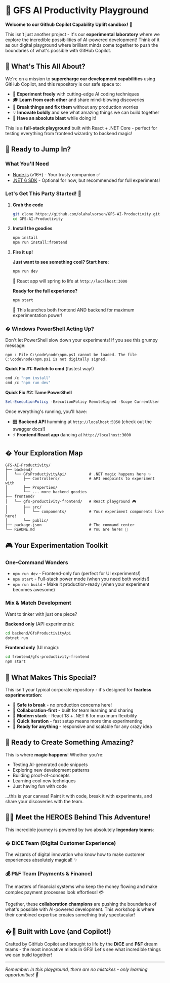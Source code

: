 # 🤖 GFS AI Productivity Playground

**Welcome to our Github Copilot Capability Uplift sandbox!** 🎉

This isn't just another project - it's our **experimental laboratory** where we explore the incredible possibilities of AI-powered development! Think of it as our digital playground where brilliant minds come together to push the boundaries of what's possible with GitHub Copilot.

## 🎪 What's This All About?

We're on a mission to **supercharge our development capabilities** using GitHub Copilot, and this repository is our safe space to:

- 🧪 **Experiment freely** with cutting-edge AI coding techniques
- 🎓 **Learn from each other** and share mind-blowing discoveries  
- 🚀 **Break things and fix them** without any production worries
- 💡 **Innovate boldly** and see what amazing things we can build together
- 🎉 **Have an absolute blast** while doing it!

This is a **full-stack playground** built with React + .NET Core - perfect for testing everything from frontend wizardry to backend magic!

## 🚀 Ready to Jump In?

### What You'll Need
- [Node.js](https://nodejs.org/) (v16+) - Your trusty companion ✅
- [.NET 6 SDK](https://dotnet.microsoft.com/download/dotnet/6.0) - Optional for now, but recommended for full experiments!

### Let's Get This Party Started! 🎊

1. **Grab the code**
   ```bash
   git clone https://github.com/olahalvorsen/GFS-AI-Productivity.git
   cd GFS-AI-Productivity
   ```

2. **Install the goodies**
   ```bash
   npm install
   npm run install:frontend
   ```

3. **Fire it up!**

   **Just want to see something cool? Start here:**
   ```bash
   npm run dev
   ```
   🌟 React app will spring to life at `http://localhost:3000`

   **Ready for the full experience?**
   ```bash
   npm start
   ```
   🎯 This launches both frontend AND backend for maximum experimentation power!

### � Windows PowerShell Acting Up?

Don't let PowerShell slow down your experiments! If you see this grumpy message:
```
npm : File C:\code\node\npm.ps1 cannot be loaded. The file C:\code\node\npm.ps1 is not digitally signed.
```

**Quick Fix #1: Switch to cmd** (fastest way!)
```bash
cmd /c "npm install"
cmd /c "npm run dev"
```

**Quick Fix #2: Tame PowerShell**
```powershell
Set-ExecutionPolicy -ExecutionPolicy RemoteSigned -Scope CurrentUser
```

Once everything's running, you'll have:
- 🎛️ **Backend API** humming at `http://localhost:5050` (check out the swagger docs!)
- ⚡ **Frontend React app** dancing at `http://localhost:3000`

## �️ Your Exploration Map

```
GFS-AI-Productivity/
├── backend/
│   └── GfsProductivityApi/          # .NET magic happens here ✨
│       ├── Controllers/             # API endpoints to experiment with
│       ├── Properties/
│       └── ... more backend goodies
├── frontend/
│   └── gfs-productivity-frontend/   # React playground 🎮
│       ├── src/
│       │   └── components/          # Your experiment components live here!
│       └── public/
├── package.json                     # The command center
└── README.md                        # You are here! 📍
```

## 🎮 Your Experimentation Toolkit

### One-Command Wonders
- `npm run dev` - Frontend-only fun (perfect for UI experiments!)
- `npm start` - Full-stack power mode (when you need both worlds!)
- `npm run build` - Make it production-ready (when your experiment becomes awesome)

### Mix & Match Development
Want to tinker with just one piece?

**Backend only** (API experiments):
```bash
cd backend/GfsProductivityApi
dotnet run
```

**Frontend only** (UI magic):
```bash
cd frontend/gfs-productivity-frontend
npm start
```

## 🎯 What Makes This Special?

This isn't your typical corporate repository - it's designed for **fearless experimentation**:

- 🧪 **Safe to break** - no production concerns here!
- 🤝 **Collaboration-first** - built for team learning and sharing
- 🚀 **Modern stack** - React 18 + .NET 6 for maximum flexibility
- 🔄 **Quick iteration** - fast setup means more time experimenting
- 📱 **Ready for anything** - responsive and scalable for any crazy idea

## 🌟 Ready to Create Something Amazing?

This is where **magic happens**! Whether you're:
- Testing AI-generated code snippets
- Exploring new development patterns  
- Building proof-of-concepts
- Learning cool new techniques
- Just having fun with code

...this is your canvas! Paint it with code, break it with experiments, and share your discoveries with the team.

## 🦸‍♀️ Meet the HEROES Behind This Adventure!

This incredible journey is powered by two absolutely **legendary teams**:

### � **DiCE Team** (Digital Customer Experience)
The wizards of digital innovation who know how to make customer experiences absolutely magical! ✨

### 💰 **P&F Team** (Payments & Finance) 
The masters of financial systems who keep the money flowing and make complex payment processes look effortless! 💳

Together, these **collaboration champions** are pushing the boundaries of what's possible with AI-powered development. This workshop is where their combined expertise creates something truly spectacular!

## �🎊 Built with Love (and Copilot!)

Crafted by GitHub Copilot and brought to life by the **DiCE** and **P&F** dream teams - the most innovative minds in GFS! Let's see what incredible things we can build together! 

---

*Remember: In this playground, there are no mistakes - only learning opportunities! 🌈*